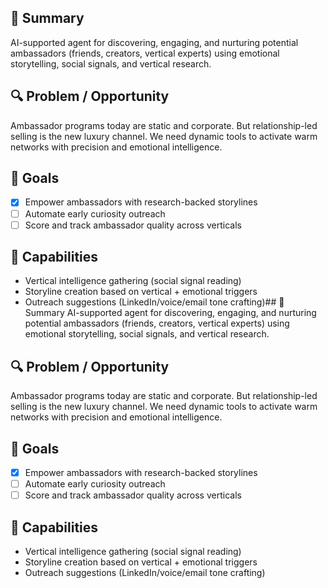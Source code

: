## 🧭 Summary
AI-supported agent for discovering, engaging, and nurturing potential ambassadors (friends, creators, vertical experts) using emotional storytelling, social signals, and vertical research.

## 🔍 Problem / Opportunity
Ambassador programs today are static and corporate. But relationship-led selling is the new luxury channel. We need dynamic tools to activate warm networks with precision and emotional intelligence.

## 🎯 Goals
- [x] Empower ambassadors with research-backed storylines
- [ ] Automate early curiosity outreach
- [ ] Score and track ambassador quality across verticals

## 🧰 Capabilities
- Vertical intelligence gathering (social signal reading)
- Storyline creation based on vertical + emotional triggers
- Outreach suggestions (LinkedIn/voice/email tone crafting)## 🧭 Summary
AI-supported agent for discovering, engaging, and nurturing potential ambassadors (friends, creators, vertical experts) using emotional storytelling, social signals, and vertical research.

## 🔍 Problem / Opportunity
Ambassador programs today are static and corporate. But relationship-led selling is the new luxury channel. We need dynamic tools to activate warm networks with precision and emotional intelligence.

## 🎯 Goals
- [x] Empower ambassadors with research-backed storylines
- [ ] Automate early curiosity outreach
- [ ] Score and track ambassador quality across verticals

## 🧰 Capabilities
- Vertical intelligence gathering (social signal reading)
- Storyline creation based on vertical + emotional triggers
- Outreach suggestions (LinkedIn/voice/email tone crafting)